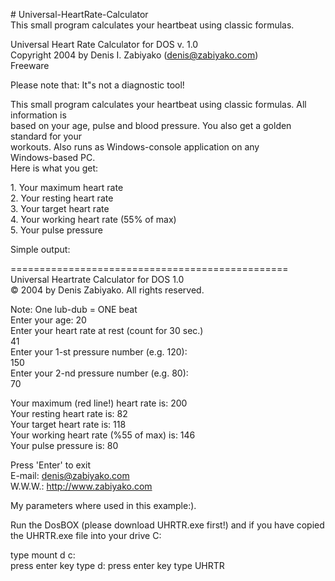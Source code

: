 <p># <nobr>Universal-HeartRate-Calculator</nobr><br />
This small program calculates your heartbeat using classic formulas.</p>
<p>Universal Heart Rate Calculator for DOS <nobr>v. 1.0</nobr><br />
Copyright 2004 by&nbsp;Denis I. Zabiyako (<a href="mailto:denis@zabiyako.com">denis@zabiyako.com</a>)<br />
Freeware</p>
<p>Please note that: It"s&nbsp;not a&nbsp;diagnostic tool!</p>
<p>This small program calculates your heartbeat using classic formulas. All information is<br />
based on&nbsp;your age, pulse and blood pressure. You also get a&nbsp;golden standard for your<br />
workouts. Also runs as&nbsp;<nobr>Windows-console</nobr> application on&nbsp;any <nobr>Windows-based</nobr> PC.<br />
Here is&nbsp;what you get:</p>
<p>1.	Your maximum heart rate<br />
2.	Your resting heart rate<br />
3.	Your target heart rate<br />
4.	Your working heart rate (55% of&nbsp;max)<br />
5.	Your pulse pressure</p>
<p>Simple output:</p>
<p>================================================<br />
Universal Heartrate Calculator for DOS 1.0<br />
&copy; 2004 by&nbsp;Denis Zabiyako. All rights reserved.</p>
<p>Note: One <nobr>lub-dub</nobr> = ONE beat<br />
Enter your age: 20<br />
Enter your heart rate at&nbsp;rest (count for 30 sec.)<br />
41<br />
Enter your <nobr>1-st</nobr> pressure number (e.g. 120):<br />
150<br />
Enter your <nobr>2-nd</nobr> pressure number (e.g. 80):<br />
70</p>
<p>Your maximum (red line!) heart rate is: 200<br />
Your resting heart rate is: 82<br />
Your target heart rate is: 118<br />
Your working heart rate (%55 of&nbsp;max) is: 146<br />
Your pulse pressure is: 80</p>
<p>Press 'Enter' to&nbsp;exit<br />
<nobr>E-mail</nobr>: <a href="mailto:denis@zabiyako.com">denis@zabiyako.com</a><br />
W.W.W.: <a href="http://www.zabiyako.com">http://www.zabiyako.com</a></p>
<p>My&nbsp;parameters where used in&nbsp;this example:).</p>

Run the DosBOX (please download UHRTR.exe first!) and if you have copied the UHRTR.exe file into your drive C: 

type mount d c:\
press enter key
type d:
press enter key
type UHRTR
